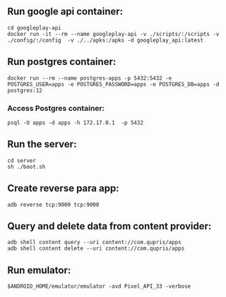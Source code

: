 ## Run google api container:
```
cd googleplay-api
docker run -it --rm --name googleplay-api -v ./scripts/:/scripts -v ./config/:/config  -v ./../apks:/apks -d googleplay_api:latest 
```


## Run postgres container:
```
docker run --rm --name postgres-apps -p 5432:5432 -e POSTGRES_USER=apps -e POSTGRES_PASSWORD=apps -e POSTGRES_DB=apps -d postgres:12
```

### Access Postgres container:
```
psql -U apps -d apps -h 172.17.0.1  -p 5432
```

## Run the server: 
```
cd server
sh ./boot.sh
```

## Create reverse para app:
```
adb reverse tcp:9000 tcp:9000
```

## Query and delete data from content provider:
```
adb shell content query --uri content://com.qupris/apps
adb shell content delete --uri content://com.qupris/apps
```

## Run emulator:
```
$ANDROID_HOME/emulator/emulator -avd Pixel_API_33 -verbose
```